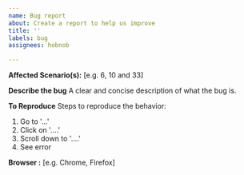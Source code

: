 ```yaml
---
name: Bug report
about: Create a report to help us improve
title: ''
labels: bug
assignees: hobnob

---
```


**Affected Scenario(s):** [e.g. 6, 10 and 33]

**Describe the bug**
A clear and concise description of what the bug is.

**To Reproduce**
Steps to reproduce the behavior:
1. Go to '...'
2. Click on '....'
3. Scroll down to '....'
4. See error

**Browser :** [e.g. Chrome, Firefox]
